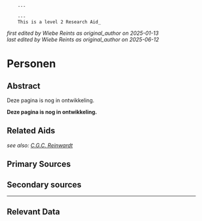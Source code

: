 
        ---
        
        ---
        This is a level 2 Research Aid_  
_first edited by Wiebe Reints as original_author on 2025-01-13_  
_last edited by Wiebe Reints as original_author on 2025-06-12_


# Personen


## Abstract

Deze pagina is nog in ontwikkeling.

**Deze pagina is nog in ontwikkeling.**


## Related Aids

_see also: [C.G.C. Reinwardt](niveau3/Dutch/Reinwardt_20241217.yml)_  

## Primary Sources

## Secondary sources



---
## Relevant Data 



        